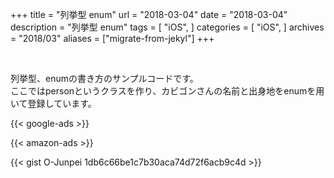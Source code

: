+++
title = "列挙型 enum"
url = "2018-03-04"
date = "2018-03-04"
description = "列挙型 enum"
tags = [
    "iOS",
]
categories = [
    "iOS",
]
archives = "2018/03"
aliases = ["migrate-from-jekyl"]
+++

<br>

列挙型、enumの書き方のサンプルコードです。  
ここではpersonというクラスを作り、カビゴンさんの名前と出身地をenumを用いて登録しています。  

<!-- Google Ads -->
{{< google-ads >}}

<!-- Amazon Ads -->
{{< amazon-ads >}}

{{< gist O-Junpei 1db6c66be1c7b30aca74d72f6acb9c4d >}}
